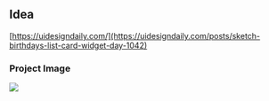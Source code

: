 ## Idea

[https://uidesigndaily.com/](https://uidesigndaily.com/posts/sketch-birthdays-list-card-widget-day-1042)

### Project Image
![](src/images/image1.png)
